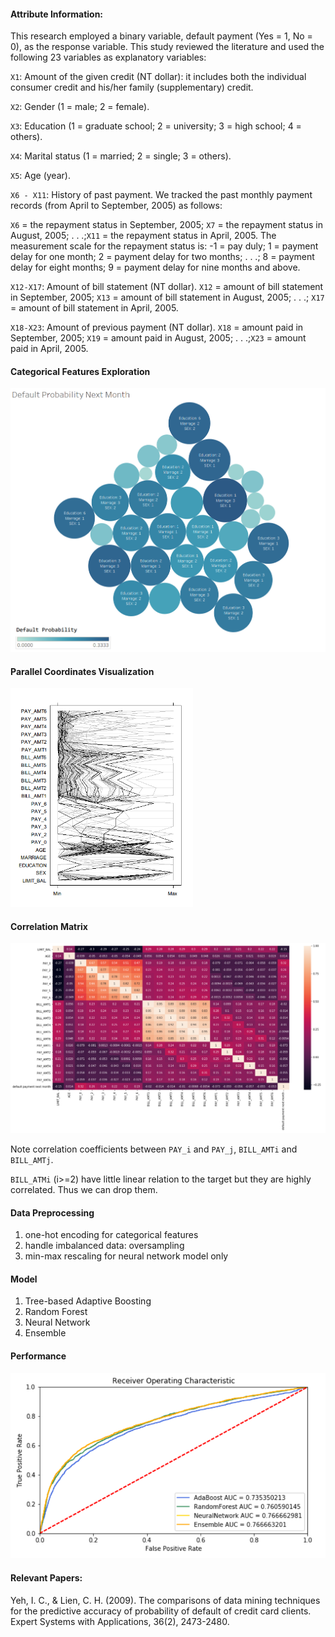#### Attribute Information:

This research employed a binary variable, default payment (Yes = 1, No = 0), as the response variable. This study reviewed the literature and used the following 23 variables as explanatory variables: 

`X1`: Amount of the given credit (NT dollar): it includes both the individual consumer credit and his/her family (supplementary) credit. 

`X2`: Gender (1 = male; 2 = female). 

`X3`: Education (1 = graduate school; 2 = university; 3 = high school; 4 = others). 

`X4`: Marital status (1 = married; 2 = single; 3 = others). 

`X5`: Age (year). 

`X6 - X11`: History of past payment. We tracked the past monthly payment records (from April to September, 2005) as follows: 

`X6` = the repayment status in September, 2005; `X7` = the repayment status in August, 2005; . . .;`X11` = the repayment status in April, 2005. The measurement scale for the repayment status is: -1 = pay duly; 1 = payment delay for one month; 2 = payment delay for two months; . . .; 8 = payment delay for eight months; 9 = payment delay for nine months and above. 

`X12-X17`: Amount of bill statement (NT dollar). `X12` = amount of bill statement in September, 2005; `X13` = amount of bill statement in August, 2005; . . .; `X17` = amount of bill statement in April, 2005. 

`X18-X23`: Amount of previous payment (NT dollar). `X18` = amount paid in September, 2005; `X19` = amount paid in August, 2005; . . .;`X23` = amount paid in April, 2005. 



#### Categorical Features Exploration

<img src="visualization\categorical.png"  style="zoom:70%" />



#### Parallel Coordinates Visualization 

<img src="visualization\parallel_coordinates (1).png"  style="zoom:60%" />



#### Correlation Matrix

<img src="visualization\corr.PNG"  style="zoom:80%" />

Note correlation coefficients between `PAY_i` and `PAY_j`, `BILL_AMTi` and `BILL_AMTj`.

`BILL_ATMi` (i>=2) have little linear relation to the target but they are highly correlated. Thus we can drop them.



#### Data Preprocessing

1. one-hot encoding for categorical features
2. handle imbalanced data: oversampling
3. min-max rescaling for neural network model only



#### Model

1. Tree-based Adaptive Boosting
2. Random Forest
3. Neural Network
4. Ensemble 



#### Performance
<img src="visualization\performance.PNG"  style="zoom:80%" />



#### Relevant Papers:

Yeh, I. C., & Lien, C. H. (2009). The comparisons of data mining techniques for the predictive accuracy of probability of default of credit card clients. Expert Systems with Applications, 36(2), 2473-2480.
